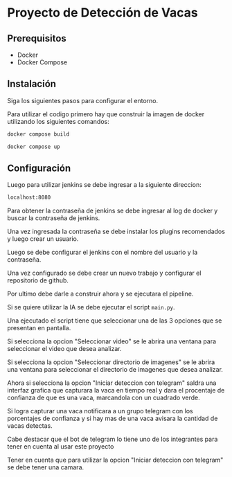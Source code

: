 # Proyecto de Detección de Vacas

## Prerequisitos
- Docker
- Docker Compose

## Instalación
Siga los siguientes pasos para configurar el entorno.

Para utilizar el codigo primero hay que construir la imagen de docker utilizando los siguientes comandos:

```bash
docker compose build
```

```bash
docker compose up
```

## Configuración

Luego para utilizar jenkins se debe ingresar a la siguiente direccion:

```bash
localhost:8080
```

Para obtener la contraseña de jenkins se debe ingresar al log de docker y buscar la contraseña de jenkins.

Una vez ingresada la contraseña se debe instalar los plugins recomendados y luego crear un usuario.

Luego se debe configurar el jenkins con el nombre del usuario y la contraseña.

Una vez configurado se debe crear un nuevo trabajo y configurar el repositorio de github.

Por ultimo debe darle a construir ahora y se ejecutara el pipeline.

Si se quiere utilizar la IA se debe ejecutar el script `main.py`.

Una ejecutado el script tiene que seleccionar una de las 3 opciones que se presentan en pantalla.

Si selecciona la opcion "Seleccionar video" se le abrira una ventana para seleccionar el video que desea analizar.

Si selecciona la opcion "Seleccionar directorio de imagenes" se le abrira una ventana para seleccionar el directorio de imagenes que desea analizar.

Ahora si selecciona la opcion "Iniciar deteccion con telegram" saldra una interfaz grafica que capturara la vaca en tiempo real y dara el procentaje de confianza de que es una vaca, marcandola con un cuadrado verde.

Si logra capturar una vaca notificara a un grupo telegram con los porcentajes de confianza y si hay mas de una vaca avisara la cantidad de vacas detectas.

Cabe destacar que el bot de telegram lo tiene uno de los integrantes para tener en cuenta al usar este proyecto

Tener en cuenta que para utilizar la opcion "Iniciar deteccion con telegram" se debe tener una camara.
